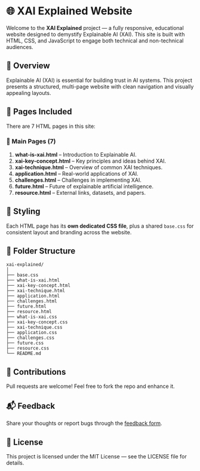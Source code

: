 
# 🌐 XAI Explained Website

Welcome to the **XAI Explained** project — a fully responsive, educational website designed to demystify Explainable AI (XAI). This site is built with HTML, CSS, and JavaScript to engage both technical and non-technical audiences.

## 🧠 Overview

Explainable AI (XAI) is essential for building trust in AI systems. This project presents a structured, multi-page website with clean navigation and visually appealing layouts.

## 📄 Pages Included

There are 7 HTML pages in this site:

### 🔹 Main Pages (7)

1. **what-is-xai.html** – Introduction to Explainable AI.
2. **xai-key-concept.html** – Key principles and ideas behind XAI.
3. **xai-technique.html** – Overview of common XAI techniques.
4. **application.html** – Real-world applications of XAI.
5. **challenges.html** – Challenges in implementing XAI.
6. **future.html** – Future of explainable artificial intelligence.
7. **resource.html** – External links, datasets, and papers.


## 🎨 Styling

Each HTML page has its **own dedicated CSS file**, plus a shared `base.css` for consistent layout and branding across the website.

## 🔧 Folder Structure

```
xai-explained/
│
├── base.css
├── what-is-xai.html
├── xai-key-concept.html
├── xai-technique.html
├── application.html
├── challenges.html
├── future.html
├── resource.html
├── what-is-xai.css
├── xai-key-concept.css
├── xai-technique.css
├── application.css
├── challenges.css
├── future.css
├── resource.css
└── README.md
```

## 🤝 Contributions

Pull requests are welcome! Feel free to fork the repo and enhance it.

## 📬 Feedback

Share your thoughts or report bugs through the [feedback form](feedback.html).

## 📢 License

This project is licensed under the MIT License — see the LICENSE file for details.
